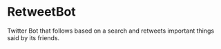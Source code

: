 RetweetBot
==========

Twitter Bot that follows based on a search and retweets important things said by its friends.